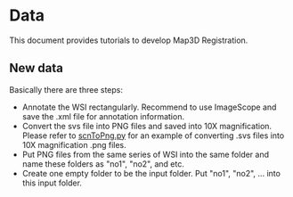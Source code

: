 # Data

This document provides tutorials to develop Map3D Registration.

## New data
Basically there are three steps:

- Annotate the WSI rectangularly. Recommend to use ImageScope and save the .xml file for annotation information. 
- Convert the svs file into PNG files and saved into 10X magnification. Please refer to [scnToPng.py](https://github.com/hrlblab/Map3D/blob/main/Map3D-pipeline/scnToPng.py) for an example of converting .svs files into 10X magnification .png files.
- Put PNG files from the same series of WSI into the same folder and name these folders as "no1", "no2", and etc.
- Create one empty folder to be the input folder. Put "no1", "no2", ... into this input folder.

